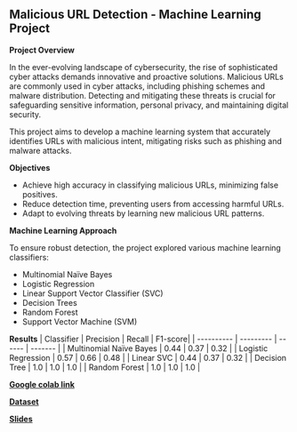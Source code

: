 ## Malicious URL Detection - Machine Learning Project

**Project Overview** 

In the ever-evolving landscape of cybersecurity, the rise of sophisticated cyber attacks demands innovative and proactive solutions. Malicious URLs are commonly used in cyber attacks, including phishing schemes and malware distribution. Detecting and mitigating these threats is crucial for safeguarding sensitive information, personal privacy, and maintaining digital security.

This project aims to develop a machine learning system that accurately identifies URLs with malicious intent, mitigating risks such as phishing and malware attacks.

**Objectives**
  - Achieve high accuracy in classifying malicious URLs, minimizing false positives.
  - Reduce detection time, preventing users from accessing harmful URLs.
  - Adapt to evolving threats by learning new malicious URL patterns.

**Machine Learning Approach**

To ensure robust detection, the project explored various machine learning classifiers:
  - Multinomial Naïve Bayes
  - Logistic Regression
  - Linear Support Vector Classifier (SVC)
  - Decision Trees
  - Random Forest
  - Support Vector Machine (SVM)

**Results**
| Classifier | Precision | Recall | F1-score|
| ---------- | --------- | ------ | ------- |
| Multinomial Naïve Bayes | 0.44 | 0.37 | 0.32 |
| Logistic Regression | 0.57 | 0.66 | 0.48 |
| Linear SVC | 0.44 | 0.37 | 0.32 |
| Decision Tree | 1.0 | 1.0 | 1.0 |
| Random Forest | 1.0 | 1.0 | 1.0 |


[**Google colab link**](https://drive.google.com/file/d/1iMxXHwDZBHNNiLi2WBisYxf4Z6mygY7h/view?usp=sharing)

[**Dataset**](https://www.kaggle.com/datasets/xwolf12/malicious-and-benign-websites)

[**Slides**](https://drive.google.com/file/d/18SZV5CfFQG7kbRX_sEIaZ2SEpzOP8-x7/view?usp=sharing)
